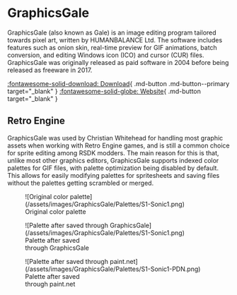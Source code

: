# GraphicsGale

GraphicsGale (also known as Gale) is an image editing program tailored towards pixel art, written by HUMANBALANCE Ltd. The software includes features such as onion skin, real-time preview for GIF animations, batch conversion, and editing Windows icon (ICO) and cursor (CUR) files. GraphicsGale was originally released as paid software in 2004 before being released as freeware in 2017.

[:fontawesome-solid-download: Download](https://graphicsgale.com/us/download.html){ .md-button .md-button--primary target="_blank" }
[:fontawesome-solid-globe: Website](https://graphicsgale.com/us/){ .md-button target="_blank" }

## Retro Engine

GraphicsGale was used by Christian Whitehead for handling most graphic assets when working with Retro Engine games, and is still a common choice for sprite editing among RSDK modders. The main reason for this is that, unlike most other graphics editors, GraphicsGale supports indexed color palettes for GIF files, with palette optimization being disabled by default. This allows for easily modifying palettes for spritesheets and saving files without the palettes getting scrambled or merged.

<figure class="uncenter" markdown="span">
  ![Original color palette](/assets/images/GraphicsGale/Palettes/S1-Sonic1.png)
  <figcaption>Original color palette</figcaption>
</figure>

<figure class="uncenter" markdown="span">
  ![Palette after saved through GraphicsGale](/assets/images/GraphicsGale/Palettes/S1-Sonic1.png)
  <figcaption>Palette after saved<br>through GraphicsGale</figcaption>
</figure>

<figure class="uncenter" markdown="span">
  ![Palette after saved through paint.net](/assets/images/GraphicsGale/Palettes/S1-Sonic1-PDN.png)
  <figcaption>Palette after saved<br>through paint.net</figcaption>
</figure>
